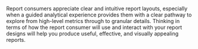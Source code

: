 Report consumers appreciate clear and intuitive report layouts, especially when a guided analytical experience provides them with a clear pathway to explore from high-level metrics through to granular details. Thinking in terms of how the report consumer will use and interact with your report designs will help you produce useful, effective, and visually appealing reports.

